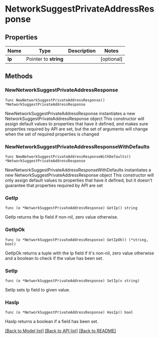 # NetworkSuggestPrivateAddressResponse

## Properties

Name | Type | Description | Notes
------------ | ------------- | ------------- | -------------
**Ip** | Pointer to **string** |  | [optional] 

## Methods

### NewNetworkSuggestPrivateAddressResponse

`func NewNetworkSuggestPrivateAddressResponse() *NetworkSuggestPrivateAddressResponse`

NewNetworkSuggestPrivateAddressResponse instantiates a new NetworkSuggestPrivateAddressResponse object
This constructor will assign default values to properties that have it defined,
and makes sure properties required by API are set, but the set of arguments
will change when the set of required properties is changed

### NewNetworkSuggestPrivateAddressResponseWithDefaults

`func NewNetworkSuggestPrivateAddressResponseWithDefaults() *NetworkSuggestPrivateAddressResponse`

NewNetworkSuggestPrivateAddressResponseWithDefaults instantiates a new NetworkSuggestPrivateAddressResponse object
This constructor will only assign default values to properties that have it defined,
but it doesn't guarantee that properties required by API are set

### GetIp

`func (o *NetworkSuggestPrivateAddressResponse) GetIp() string`

GetIp returns the Ip field if non-nil, zero value otherwise.

### GetIpOk

`func (o *NetworkSuggestPrivateAddressResponse) GetIpOk() (*string, bool)`

GetIpOk returns a tuple with the Ip field if it's non-nil, zero value otherwise
and a boolean to check if the value has been set.

### SetIp

`func (o *NetworkSuggestPrivateAddressResponse) SetIp(v string)`

SetIp sets Ip field to given value.

### HasIp

`func (o *NetworkSuggestPrivateAddressResponse) HasIp() bool`

HasIp returns a boolean if a field has been set.


[[Back to Model list]](../README.md#documentation-for-models) [[Back to API list]](../README.md#documentation-for-api-endpoints) [[Back to README]](../README.md)


